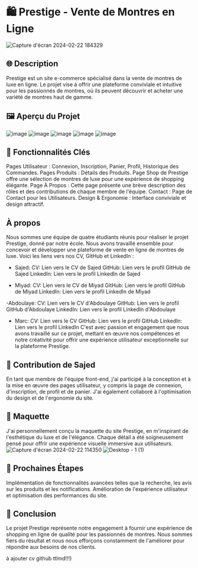 # 🛍️ Prestige - Vente de Montres en Ligne
![Capture d'écran 2024-02-22 184329](https://github.com/youssoufmiyad/e-commerce-PHP/assets/112949717/30be8f51-ef35-4354-ab3e-f6aec7a31346)

## 🌐 Description
Prestige est un site e-commerce spécialisé dans la vente de montres de luxe en ligne. Le projet vise à offrir une plateforme conviviale et intuitive pour les passionnés de montres, où ils peuvent découvrir et acheter une variété de montres haut de gamme.

## 🖼️ Aperçu du Projet
![image](https://github.com/youssoufmiyad/e-commerce-PHP/assets/112949717/1dbd0aa7-5cfd-4dd9-9027-a5abf8d9b28d)
![image](https://github.com/youssoufmiyad/e-commerce-PHP/assets/112949717/e9b97ab2-b937-42fc-a0a6-8ba52f6101a6)
![image](https://github.com/youssoufmiyad/e-commerce-PHP/assets/112949717/1805bdb2-3b34-4c76-bbdb-dcdce9a597d5)
![image](https://github.com/youssoufmiyad/e-commerce-PHP/assets/112949717/ff23d175-d382-4942-a92b-49ec78238c58)
![image](https://github.com/youssoufmiyad/e-commerce-PHP/assets/112949717/b00dc297-56ce-4ec9-b9e6-372484168849)

## 🧰 Fonctionnalités Clés
Pages Utilisateur : Connexion, Inscription, Panier, Profil, Historique des Commandes.
Pages Produits : Détails des Produits.
Page Shop de Prestige offre une sélection de montres de luxe pour une expérience de shopping élégante.
Page À Propos : Cette page présente une brève description des rôles et des contributions de chaque membre de l'équipe.
Contact : Page de Contact pour les Utilisateurs.
Design & Ergonomie : Interface conviviale et design attractif.

## À propos
Nous sommes une équipe de quatre étudiants réunis pour réaliser le projet Prestige, donné par notre école. Nous avons travaillé ensemble pour concevoir et développer une plateforme de vente en ligne de montres de luxe. Voici les liens vers nos CV, GitHub et LinkedIn :

- Sajed:
CV: Lien vers le CV de Sajed
GitHub: Lien vers le profil GitHub de Sajed
LinkedIn: Lien vers le profil LinkedIn de Sajed

- Miyad:
CV: Lien vers le CV de Miyad
GitHub: Lien vers le profil GitHub de Miyad
LinkedIn: Lien vers le profil LinkedIn de Miyad

-Abdoulaye:
CV: Lien vers le CV d'Abdoulaye
GitHub: Lien vers le profil GitHub d'Abdoulaye
LinkedIn: Lien vers le profil LinkedIn d'Abdoulaye

- Marc:
CV: Lien vers le CV
GitHub: Lien vers le profil GitHub
LinkedIn: Lien vers le profil LinkedIn
C'est avec passion et engagement que nous avons travaillé sur ce projet, mettant en œuvre nos compétences et notre créativité pour offrir une expérience utilisateur exceptionnelle sur la plateforme Prestige.

## 🤖 Contribution de Sajed
En tant que membre de l'équipe front-end, j'ai participé à la conception et à la mise en œuvre des pages utilisateur, y compris la page de connexion, d'inscription, de profil et de panier. J'ai également collaboré à l'optimisation du design et de l'ergonomie du site.

## 🎨 Maquette
J'ai personnellement conçu la maquette du site Prestige, en m'inspirant de l'esthétique du luxe et de l'élégance. Chaque détail a été soigneusement pensé pour offrir une expérience visuelle immersive aux utilisateurs.
![Capture d'écran 2024-02-22 114350](https://github.com/youssoufmiyad/e-commerce-PHP/assets/112949717/901c3eb5-7338-46f1-811a-7799398bf62e)
![Desktop - 1 (1)](https://github.com/youssoufmiyad/e-commerce-PHP/assets/112949717/d0afdb22-154d-4857-b942-97656cd28945)


## 🚀 Prochaines Étapes
Implémentation de fonctionnalités avancées telles que la recherche, les avis sur les produits et les notifications.
Amélioration de l'expérience utilisateur et optimisation des performances du site.

## 🌟 Conclusion
Le projet Prestige représente notre engagement à fournir une expérience de shopping en ligne de qualité pour les passionnés de montres. Nous sommes fiers du résultat et nous nous efforçons constamment de l'améliorer pour répondre aux besoins de nos clients.


à ajouter 
cv github ttlmd!!!)

